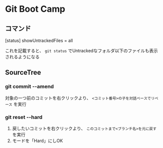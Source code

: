 # Git Boot Camp

## コマンド

[status]
  showUntrackedFiles = all

これを記載すると、 `git status` でUntrackedなフォルダ以下のファイルも表示されるようになる

## SourceTree

### git commit --amend

対象の一つ前のコミットを右クリックより、 `<コミット番号>の子を対話ベースでリベース` を実行

### git reset --hard

1. 戻したいコミットを右クリックより、 `このコミットまで<ブランチ名>を元に戻す` を実行
1. モードを「Hard」にしOK
